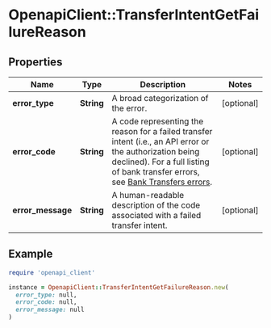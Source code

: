 # OpenapiClient::TransferIntentGetFailureReason

## Properties

| Name | Type | Description | Notes |
| ---- | ---- | ----------- | ----- |
| **error_type** | **String** | A broad categorization of the error. | [optional] |
| **error_code** | **String** | A code representing the reason for a failed transfer intent (i.e., an API error or the authorization being declined).  For a full listing of bank transfer errors, see [Bank Transfers errors](https://plaid.com/docs/errors/bank-transfers/). | [optional] |
| **error_message** | **String** | A human-readable description of the code associated with a failed transfer intent. | [optional] |

## Example

```ruby
require 'openapi_client'

instance = OpenapiClient::TransferIntentGetFailureReason.new(
  error_type: null,
  error_code: null,
  error_message: null
)
```

